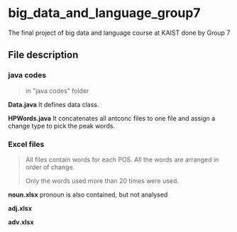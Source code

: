 # big_data_and_language_group7
The final project of big data and language course at KAIST done by Group 7


## File description

### java codes
>in "java codes" folder

__Data.java__
  It defines data class.
  
__HPWords.java__
  It concatenates all antconc files to one file and assign a change type to pick the peak words.

### Excel files
> All files contain words for each POS. All the words are arranged in order of change.
>
> Only the words used more than 20 times were used.

__noun.xlsx__
  pronoun is also contained, but not analysed

__adj.xlsx__

__adv.xlsx__
